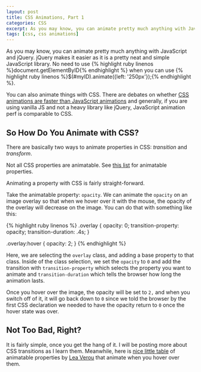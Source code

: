 ```yaml
---
layout: post
title: CSS Animations, Part 1
categories: CSS
excerpt: As you may know, you can animate pretty much anything with JavaScript and jQuery. jQuery makes it easier as it is a pretty neat and simple JavaScript library.
tags: [css, css animations]
---
```

As you may know, you can animate pretty much anything with JavaScript and jQuery. jQuery makes it easier as it is a pretty neat and simple JavaScript library. No need to use {% highlight ruby linenos %}document.getElementByID{% endhighlight %} when you can use {% highlight ruby linenos %}$(#myID).animate({left: '250px'});{% endhighlight %}.

You can also animate things with CSS. There are debates on whether [CSS animations are faster than JavaScript animations](https://davidwalsh.name/css-js-animation) and generally, if you are using vanilla JS and not a heavy library like jQuery, JavaScript animation perf is comparable to CSS.

## So How Do You Animate with CSS?

There are basically two ways to animate properties in CSS: *transition* and *transform*.

Not all CSS properties are animatable. See [this list](https://developer.mozilla.org/en-US/docs/Web/CSS/CSS_animated_properties) for animatable properties.

Animating a property with CSS is fairly straight-forward.

Take the animatable property: `opacity`. We can animate the `opacity` on an image overlay so that when we hover over it with the mouse, the opacity of the overlay will decrease on the image. You can do that with something like this:

{% highlight ruby linenos %}
.overlay {
	opacity: 0;
	transition-property: opacity;
	transition-duration: .4s;
}

.overlay:hover {
	opacity: 2;
}
{% endhighlight %}

Here, we are selecting the `overlay` class, and adding a base property to that class. Inside of the class selection, we set the `opacity` to `0` and add the transition with `transition-property` which selects the property you want to animate and `transition-duration` which tells the browser how long the animation lasts.

Once you hover over the image, the opacity will be set to `2,` and when you switch off of it, it will go back down to `0` since we told the browser by the first CSS declaration we needed to have the opacity return to `0` once the hover state was over.

## Not Too Bad, Right?

It is fairly simple, once you get the hang of it. I will be posting more about CSS transitions as I learn them. Meanwhile, here is [nice little table](http://leaverou.github.io/animatable/) of animatable properties by [Lea Verou](http://lea.verou.me/) that animate when you hover over them.
